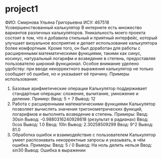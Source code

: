 # project1
ФИО: Смирнова Ульяна Григорьевна 
ИСУ: 467518 
Усовершенствованный калькулятор 
В интернете есть множество вариантов различных калькуляторов. Уникальность моего проекта состоит в том, что я добавила стильный и приятный интерфейс, который улучшает визуальное восприятие и делает использование калькулятора более комфортным. Кроме того, он был доработан для работы с расширенными математическими функциями, такими как синус, косинус, натуральный логарифм и возведение в степень, предоставляя пользователю широкий функционал.
Особое внимание уделено удобству: при вводе некорректного выражения калькулятор не только сообщает об ошибке, но и указывает её причину.
Примеры использования:
1. Базовые арифметические операции
Калькулятор поддерживает стандартные операции: сложение, вычитание, умножение и деление.
Пример:
Ввод: 5 + 7
Вывод: 12
2. Работа с расширенными математическими функциями
Калькулятор позволяет вычислять значения тригонометрических функций, логарифмов и выполнять возведение в степень.
Примеры:
Ввод: 30sin
Вывод: -0.9880316240928618 (результат в радианах)
Ввод: 0cos
Вывод: 1.0
Ввод: 10ln
Вывод: 2.30258509299
Ввод: 9^2
Вывод: 81.0
3. Обработка ошибок и взаимодействие с пользователем
Калькулятор умеет распознавать некорректные запросы и указывать, в чём ошибка.
Примеры:
Ввод: 5 / 0
Вывод: На ноль делить нельзя
Ввод: sin30
Вывод: Ошибка в выражении
